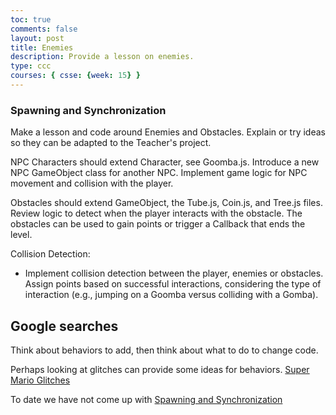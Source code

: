 ```yaml
---
toc: true
comments: false
layout: post
title: Enemies
description: Provide a lesson on enemies.
type: ccc
courses: { csse: {week: 15} }
---
```


### Spawning and Synchronization
Make a lesson and code around Enemies and Obstacles.  Explain or try ideas so they can be adapted to the Teacher's project. 

NPC Characters should extend Character, see Goomba.js.  Introduce a new NPC GameObject class for another NPC.  Implement game logic for NPC movement and collision with the player.

Obstacles should extend GameObject, the Tube.js, Coin.js, and Tree.js files.   Review logic to detect when the player interacts with the obstacle.  The obstacles can be used to gain points or trigger a Callback that ends the level.

Collision Detection:
- Implement collision detection between the player, enemies or obstacles.
Assign points based on successful interactions, considering the type of interaction (e.g., jumping on a Goomba versus colliding with a Gomba).

## Google searches
Think about behaviors to add, then think about what to do to change code.

Perhaps looking at glitches can provide some ideas for behaviors. [Super Mario Glitches](https://www.mariowiki.com/List_of_Super_Mario_Bros._glitches
)

To date we have not come up with [Spawning and Synchronization](https://www.reddit.com/r/MarioMaker/comments/3lcrqb/super_mario_maker_science_spawning_despawning_and/?rdt=43064)
